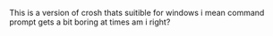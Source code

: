 This is a version of crosh thats suitible for windows i mean command prompt gets a bit boring at times am i right?
